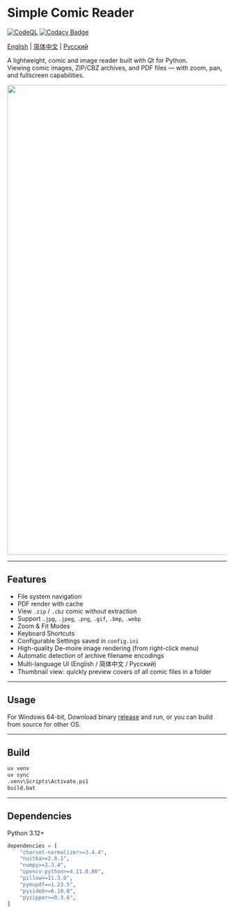 # Simple Comic Reader

[![CodeQL](https://github.com/puff-dayo/simple-comic-reader/actions/workflows/github-code-scanning/codeql/badge.svg)](https://github.com/puff-dayo/simple-comic-reader/actions/workflows/github-code-scanning/codeql) [![Codacy Badge](https://app.codacy.com/project/badge/Grade/fbbf81f5e5434399bec0bc275ea988c9)](https://app.codacy.com/gh/puff-dayo/simple-comic-reader/dashboard?utm_source=gh&utm_medium=referral&utm_content=&utm_campaign=Badge_grade)

[English](README.md) | [简体中文](README.zh_CN.md) | [Русский](README.ru_RU.md)

A lightweight, comic and image reader built with Qt for Python.  
Viewing comic images, ZIP/CBZ archives, and PDF files — with zoom, pan, and fullscreen capabilities.

<img width="1791" height="1080" alt="" src="https://github.com/user-attachments/assets/07a7bf8e-2623-47ee-aa89-c770ee2cec32" />

---

## Features

- File system navigation
- PDF render with cache
- View `.zip` / `.cbz` comic without extraction
- Support `.jpg`, `.jpeg`, `.png`, `.gif`, `.bmp`, `.webp`
- Zoom & Fit Modes
- Keyboard Shortcuts
- Configurable Settings saved in `config.ini`
- High-quality De-moire image rendering (from right-click menu)
- Automatic detection of archive filename encodings
- Multi-language UI (English / 简体中文 / Русский)
- Thumbnail view: quickly preview covers of all comic files in a folder

---

##  Usage

For Windows 64-bit, Download binary [release](https://github.com/puff-dayo/simple-comic-reader/releases) and run, or you can build from source for other OS.

---

## Build

```bash
uv venv
uv sync
.venv\Scripts\Activate.ps1
build.bat
```

---

## Dependencies

Python 3.12+


```python
dependencies = [
    "charset-normalizer>=3.4.4",
    "nuitka>=2.8.1",
    "numpy>=2.3.4",
    "opencv-python>=4.11.0.86",
    "pillow>=11.3.0",
    "pymupdf==1.23.5",
    "pyside6>=6.10.0",
    "pyzipper>=0.3.6",
]
```

